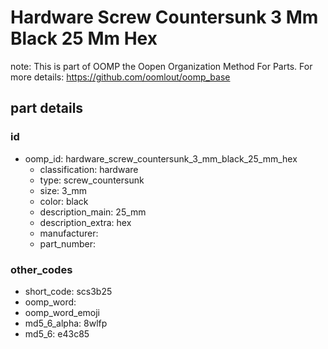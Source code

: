 # Hardware Screw Countersunk 3 Mm Black 25 Mm Hex  

note: This is part of OOMP the Oopen Organization Method For Parts. For more details: https://github.com/oomlout/oomp_base

##  part details





### id
* oomp_id: hardware_screw_countersunk_3_mm_black_25_mm_hex
  * classification: hardware
  * type: screw_countersunk
  * size: 3_mm
  * color: black
  * description_main: 25_mm
  * description_extra: hex
  * manufacturer: 
  * part_number: 

### other_codes
* short_code: scs3b25
* oomp_word: 
* oomp_word_emoji 
* md5_6_alpha: 8wlfp
* md5_6: e43c85
